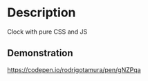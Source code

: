 # Description
Clock with pure CSS and JS

## Demonstration
https://codepen.io/rodrigotamura/pen/gNZPqa
